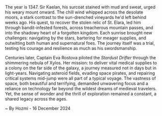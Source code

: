 
The year is 1347.  Sir Kaelan, his surcoat stained with mud and sweat, urged his weary mount onward.  The chill wind whipped across the desolate moors, a stark contrast to the sun-drenched vineyards he'd left behind weeks ago. His quest, to recover the stolen relic of St. Elara, led him through bandit-infested forests, across treacherous mountain passes, and into the shadowy heart of a forgotten kingdom. Each sunrise brought new challenges: navigating by the stars, bartering for meager supplies, and outwitting both human and supernatural foes. The journey itself was a trial, testing his courage and resilience as much as his swordsmanship.

Centuries later, Captain Eva Rostova piloted the *Stardust Drifter* through the shimmering nebula of Xylos.  Her mission: to deliver vital medical supplies to a colony on the far side of the galaxy, a journey measured not in days but in light-years.  Navigating asteroid fields, evading space pirates, and repairing critical systems mid-jump were all part of a typical voyage.  The vastness of space, both beautiful and terrifying, demanded unwavering focus and a reliance on technology far beyond the wildest dreams of medieval travelers. Yet, the sense of wonder and the thrill of exploration remained a constant, a shared legacy across the ages.

~ By Hozmi - 16 December 2024
